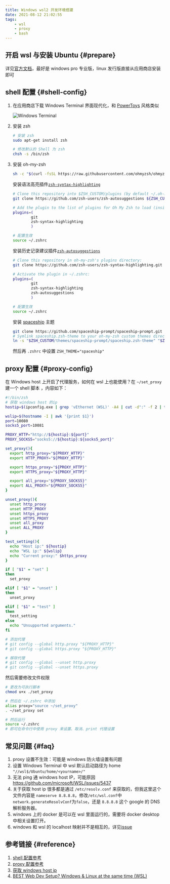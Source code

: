```yaml
---
title: Windows wsl2 开发环境搭建
date: 2021-08-12 21:02:55
tags:
    - wsl
    - proxy
    - bash
---
```


## 开启 wsl 与安装 Ubuntu {#prepare}

详见[官方文档](https://docs.microsoft.com/zh-cn/windows/wsl/install-win10#manual-installation-steps)，最好是 windows pro 专业版，linux 发行版直接从应用商店安装即可

## shell 配置 {#shell-config}

1. 在应用商店下载 Windows Terminal 界面现代化，和 [PowerToys](https://github.com/microsoft/PowerToys) 风格类似

    ![Windows Terminal](/assets/windows-terminal.jpg)

2. 安装 zsh

    ```bash
    # 安装 zsh
    sudo apt-get install zsh

    # 修改默认的 Shell 为 zsh
    chsh -s /bin/zsh
    ```

3. 安装 oh-my-zsh

    ```bash
    sh -c "$(curl -fsSL https://raw.githubusercontent.com/ohmyzsh/ohmyzsh/master/tools/install.sh)"
    ```

    安装语法高亮插件[`zsh-syntax-highlighting`](https://github.com/zsh-users/zsh-syntax-highlighting.git)

    ```bash
    # Clone this repository into $ZSH_CUSTOM/plugins (by default ~/.oh-my-zsh/custom/plugins)
    git clone https://github.com/zsh-users/zsh-autosuggestions ${ZSH_CUSTOM:-~/.oh-my-zsh/custom}/plugins/zsh-autosuggestions

    # Add the plugin to the list of plugins for Oh My Zsh to load (inside ~/.zshrc):
    plugins=(
            git
            zsh-syntax-highlighting
            )

    # 配置生效
    source ~/.zshrc
    ```

    安装历史记录建议插件[`zsh-autosuggestions`](https://github.com/zsh-users/zsh-autosuggestions)

    ```bash
    # Clone this repository in oh-my-zsh's plugins directory:
    git clone https://github.com/zsh-users/zsh-syntax-highlighting.git ${ZSH_CUSTOM:-~/.oh-my-zsh/custom}/plugins/zsh-syntax-highlighting

    # Activate the plugin in ~/.zshrc:
    plugins=(
            git
            zsh-syntax-highlighting
            zsh-autosuggestions
            )

    # 配置生效
    source ~/.zshrc
    ```

    安装 [spaceship](https://github.com/spaceship-prompt/spaceship-prompt) 主题

    ```bash
    git clone https://github.com/spaceship-prompt/spaceship-prompt.git "$ZSH_CUSTOM/themes/spaceship-prompt" --depth=1
    # Symlink spaceship.zsh-theme to your oh-my-zsh custom themes directory:
    ln -s "$ZSH_CUSTOM/themes/spaceship-prompt/spaceship.zsh-theme" "$ZSH_CUSTOM/themes/spaceship.zsh-theme"
    ```

    然后再 `.zshrc` 中设置 `ZSH_THEME="spaceship"`

## proxy 配置 {#proxy-config}

在 Windows host 上开启了代理服务，如何在 wsl 上也能使用？在 `~/set_proxy`建一个 shell 脚本 ，内容如下：

```bash
#!/bin/zsh
# 获取 windows host 的ip
hostip=$(ipconfig.exe | grep 'vEthernet (WSL)' -A4 | cut -d":" -f 2 | tail -n1 | sed -e 's/\s*//g')

wslip=$(hostname -I | awk '{print $1}')
port=10080
socks5_port=10081

PROXY_HTTP="http://${hostip}:${port}"
PROXY_SOCKS5="socks5://${hostip}:${socks5_port}"

set_proxy(){
  export http_proxy="${PROXY_HTTP}"
  export HTTP_PROXY="${PROXY_HTTP}"

  export https_proxy="${PROXY_HTTP}"
  export HTTPS_proxy="${PROXY_HTTP}"

  export all_proxy="${PROXY_SOCKS5}"
  export ALL_PROXY="${PROXY_SOCKS5}"
}

unset_proxy(){
  unset http_proxy
  unset HTTP_PROXY
  unset https_proxy
  unset HTTPS_PROXY
  unset all_proxy
  unset ALL_PROXY
}

test_setting(){
  echo "Host ip:" ${hostip}
  echo "WSL ip:" ${wslip}
  echo "Current proxy:" $https_proxy
}

if [ "$1" = "set" ]
then
  set_proxy

elif [ "$1" = "unset" ]
then
  unset_proxy

elif [ "$1" = "test" ]
then
  test_setting
else
  echo "Unsupported arguments."
fi

# 添加代理
# git config --global http.proxy "${PROXY_HTTP}"
# git config --global https.proxy "${PROXY_HTTP}"

# 移除代理
# git config --global --unset http.proxy
# git config --global --unset https.proxy
```

然后需要修改文件权限

```bash
# 更改为可执行脚本
chmod u+x ./set_proxy

# 然后在 ~/.zshrc 中添加
alias proxy="source ~/set_proxy"
. ~/set_proxy set

# 然后运行
source ~/.zshrc
# 即可在命令行中使用 proxy 来设置、取消、print 代理设置
```

## 常见问题 {#faq}

1. proxy 设置不生效：可能是 windows 防火墙设置有问题
2. 设置 Windows Terminal 中 wsl 默认启动路径为 home `"//wsl$/Ubuntu/home/<yourname>/"`
3. 无法 ping 通 windows host IP，可能原因 https://github.com/microsoft/WSL/issues/5437
4. 关于获取 host ip 很多都是通过 `/etc/resolv.conf` 来获取的，但我这里这个文件内容是 `nameserve 8.8.8.8`，修改`/etc/wsl.conf`中 `network.generateResolvConf`为`false`，还是 `8.8.8.8` 这个 google 的 DNS 解析服务器。
5. windows 上的 docker 是可以在 wsl 里面运行的，需要将 docker desktop 中相关设置打开。
6. windows 和 wsl 的 localhost 映射并不是相互的，详见[issue](https://github.com/microsoft/WSL/issues/5211#issuecomment-628565569)

## 参考链接 {#reference}

1. [shell 配置参考](https://segmentfault.com/a/1190000021409814)
2. [proxy 配置参考](https://zinglix.xyz/2020/04/18/wsl2-proxy/)
3. [获取 windows host ip](https://pscheit.medium.com/get-the-ip-address-of-the-desktop-windows-host-in-wsl2-7dc61653ad51)
4. [BEST Web Dev Setup? Windows & Linux at the same time (WSL)
   ](https://www.youtube.com/watch?v=-atblwgc63E)
